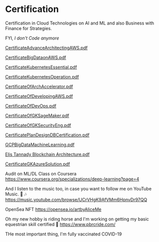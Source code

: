 # Certification

Certification in Cloud Technologies on AI and ML and also Business with Finance for Strategies. 

FYI, *I don't Code anymore* 

[CertificateAdvanceArchitectingAWS.pdf](https://github.com/ellisme81/Certification/files/9383709/CertificateAdvanceArchitectingAWS.pdf)

[CertificateBigDataonAWS.pdf](https://github.com/ellisme81/Certification/files/9383712/CertificateBigDataonAWS.pdf)

[CertificateKubernetesEssential.pdf](https://github.com/ellisme81/Certification/files/9383720/CertificateKubernetesEssential.pdf)

[CertificateKubernetesOperation.pdf](https://github.com/ellisme81/Certification/files/9383721/CertificateKubernetesOperation.pdf)

[CertificateOfArchAccelerator.pdf](https://github.com/ellisme81/Certification/files/9383722/CertificateOfArchAccelerator.pdf)

[CertificateOfDevelopingAWS.pdf](https://github.com/ellisme81/Certification/files/9383755/CertificateOfDevelopingAWS.pdf)

[CertificateOfDevOps.pdf](https://github.com/ellisme81/Certification/files/9383757/CertificateOfDevOps.pdf)

[CertificateOfGKSageMaker.pdf](https://github.com/ellisme81/Certification/files/9383759/CertificateOfGKSageMaker.pdf)

[CertificateOfGKSecurityEng.pdf](https://github.com/ellisme81/Certification/files/9383765/CertificateOfGKSecurityEng.pdf)

[CertificatePlanDesignDBCertification.pdf](https://github.com/ellisme81/Certification/files/9383768/CertificatePlanDesignDBCertification.pdf)

[GCPBigDataMachineLearning.pdf](https://github.com/ellisme81/Certification/files/7967228/GCPBigDataMachineLearning.pdf)

[Elis  Tannady Blockchain Architecture.pdf](https://github.com/ellisme81/Certification/files/8129206/Elis.Tannady.Blockchain.Architecture.pdf)

[CertificateGKAzureSolution.pdf](https://github.com/ellisme81/Certification/files/9383719/CertificateGKAzureSolution.pdf)

Audit on ML/DL Class on Coursera
https://www.coursera.org/specializations/deep-learning?page=4

And I listen to the music too, in case you want to follow me on YouTube Music. 🎸 🎶
https://music.youtube.com/browse/UCrVHgK9AfVMm6HpnvDr97QQ

OpenSea NFT
https://opensea.io/artbyAliceMe

Oh my new hobby is riding horse and I'm working on getting my basic equestrian skill certified 🏇
https://www.pbrcride.com/ 

THe most important thing, I'm fully vaccinated COVID-19



